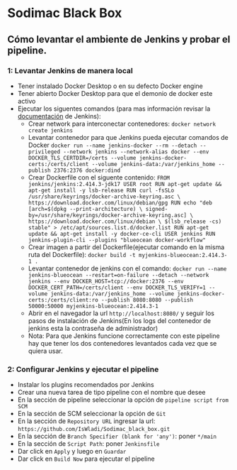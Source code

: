 # Sodimac Black Box

## Cómo levantar el ambiente de Jenkins y probar el pipeline.

### 1: Levantar Jenkins de manera local
 - Tener instalado Docker Desktop o en su defecto Docker engine
 - Tener abierto Docker Desktop para que el demonio de docker este activo
 - Ejecutar los siguentes comandos (para mas información revisar la [documentación](https://www.jenkins.io/doc/book/installing/docker/) de Jenkins):
     - Crear network para interconectar contenedores: `docker network create jenkins`
     - Levantar contenedor para que Jenkins pueda ejecutar comandos de Docker `docker run --name jenkins-docker --rm --detach --privileged --network jenkins --network-alias docker --env DOCKER_TLS_CERTDIR=/certs --volume jenkins-docker-certs:/certs/client --volume jenkins-data:/var/jenkins_home --publish 2376:2376 docker:dind`
     - Crear Dockerfile con el siguente contenido:
            ```
            FROM jenkins/jenkins:2.414.3-jdk17
            USER root
            RUN apt-get update && apt-get install -y lsb-release
            RUN curl -fsSLo /usr/share/keyrings/docker-archive-keyring.asc \
            https://download.docker.com/linux/debian/gpg
            RUN echo "deb [arch=$(dpkg --print-architecture) \
            signed-by=/usr/share/keyrings/docker-archive-keyring.asc] \
            https://download.docker.com/linux/debian \
            $(lsb_release -cs) stable" > /etc/apt/sources.list.d/docker.list
            RUN apt-get update && apt-get install -y docker-ce-cli
            USER jenkins
            RUN jenkins-plugin-cli --plugins "blueocean docker-workflow"
            ```
     - Crear imagen a partir del Dockerfile(ejecutar comando en la misma ruta del Dockerfile): `docker build -t myjenkins-blueocean:2.414.3-1 .`
     - Levantar contenedor de jenkins con el comando: `docker run --name jenkins-blueocean --restart=on-failure --detach --network jenkins --env DOCKER_HOST=tcp://docker:2376 --env DOCKER_CERT_PATH=/certs/client --env DOCKER_TLS_VERIFY=1 --volume jenkins-data:/var/jenkins_home --volume jenkins-docker-certs:/certs/client:ro --publish 8080:8080 --publish 50000:50000 myjenkins-blueocean:2.414.3-1`
     - Abrir en el navegador la url `http://localhost:8080/` y seguir los pasos de instalación de Jenkins(En los logs del contenedor de jenkins esta la contraseña de administrador)
     - Nota: Para que Jenkins funcione correctamente con este pipeline hay que tener los dos contenedores levantados cada vez que se quiera usar.

 ### 2: Configurar Jenkins y ejecutar el pipeline
  - Instalar los plugins recomendados por Jenkins
  - Crear una nueva tarea de tipo pipeline con el nombre que desee
  - En la sección de pipeline seleccionar la opción de `pipeline script from SCM`
  - En la sección de SCM seleccionar la opción de `Git`
  - En la sección de `Repository URL` ingresar la url: `https://github.com/IsWladi/Sodimac_black_box.git`
  - En la sección de `Branch Specifier (blank for 'any')`: poner `*/main`
  - En la sección de `Script Path`: poner `Jenkinsfile`
  - Dar click en `Apply` y luego en `Guardar`
  - Dar click en `Build Now` para ejecutar el pipeline
